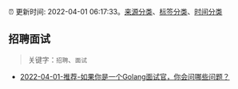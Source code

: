 :alarm_clock: 更新时间: 2022-04-01 06:17:33。[来源分类](../README.md)、[标签分类](../TAGS.md)、[时间分类](../TIMELINE.md)

## 招聘面试


> 关键字：`招聘`、`面试`



- [2022-04-01-推荐-如果你是一个Golang面试官，你会问哪些问题？](https://toutiao.io/k/yvw61mc) 